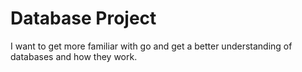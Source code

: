 # Database Project

I want to get more familiar with go and get a
better understanding of databases and how they
work.
